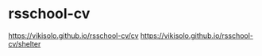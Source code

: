 # rsschool-cv
https://vikisolo.github.io/rsschool-cv/cv
https://vikisolo.github.io/rsschool-cv/shelter
